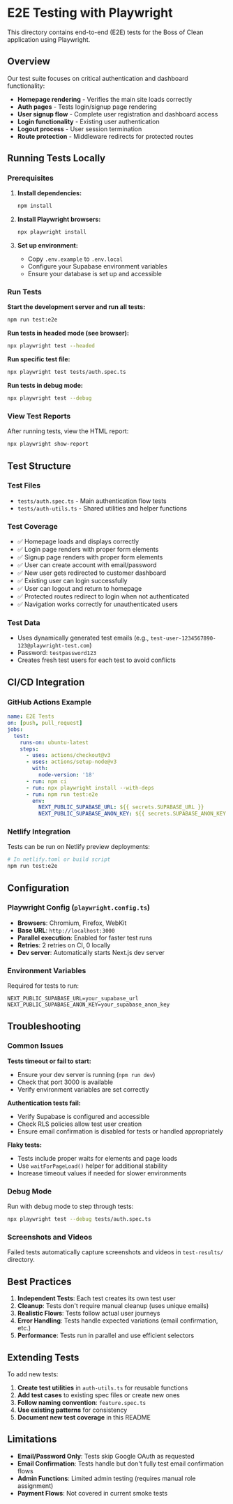 # E2E Testing with Playwright

This directory contains end-to-end (E2E) tests for the Boss of Clean application using Playwright.

## Overview

Our test suite focuses on critical authentication and dashboard functionality:

- **Homepage rendering** - Verifies the main site loads correctly
- **Auth pages** - Tests login/signup page rendering  
- **User signup flow** - Complete user registration and dashboard access
- **Login functionality** - Existing user authentication
- **Logout process** - User session termination
- **Route protection** - Middleware redirects for protected routes

## Running Tests Locally

### Prerequisites

1. **Install dependencies:**
   ```bash
   npm install
   ```

2. **Install Playwright browsers:**
   ```bash
   npx playwright install
   ```

3. **Set up environment:**
   - Copy `.env.example` to `.env.local`
   - Configure your Supabase environment variables
   - Ensure your database is set up and accessible

### Run Tests

**Start the development server and run all tests:**
```bash
npm run test:e2e
```

**Run tests in headed mode (see browser):**
```bash
npx playwright test --headed
```

**Run specific test file:**
```bash
npx playwright test tests/auth.spec.ts
```

**Run tests in debug mode:**
```bash
npx playwright test --debug
```

### View Test Reports

After running tests, view the HTML report:
```bash
npx playwright show-report
```

## Test Structure

### Test Files
- `tests/auth.spec.ts` - Main authentication flow tests
- `tests/auth-utils.ts` - Shared utilities and helper functions

### Test Coverage
- ✅ Homepage loads and displays correctly
- ✅ Login page renders with proper form elements
- ✅ Signup page renders with proper form elements  
- ✅ User can create account with email/password
- ✅ New user gets redirected to customer dashboard
- ✅ Existing user can login successfully
- ✅ User can logout and return to homepage
- ✅ Protected routes redirect to login when not authenticated
- ✅ Navigation works correctly for unauthenticated users

### Test Data
- Uses dynamically generated test emails (e.g., `test-user-1234567890-123@playwright-test.com`)
- Password: `testpassword123`
- Creates fresh test users for each test to avoid conflicts

## CI/CD Integration

### GitHub Actions Example
```yaml
name: E2E Tests
on: [push, pull_request]
jobs:
  test:
    runs-on: ubuntu-latest
    steps:
      - uses: actions/checkout@v3
      - uses: actions/setup-node@v3
        with:
          node-version: '18'
      - run: npm ci
      - run: npx playwright install --with-deps
      - run: npm run test:e2e
        env:
          NEXT_PUBLIC_SUPABASE_URL: ${{ secrets.SUPABASE_URL }}
          NEXT_PUBLIC_SUPABASE_ANON_KEY: ${{ secrets.SUPABASE_ANON_KEY }}
```

### Netlify Integration
Tests can be run on Netlify preview deployments:
```bash
# In netlify.toml or build script
npm run test:e2e
```

## Configuration

### Playwright Config (`playwright.config.ts`)
- **Browsers**: Chromium, Firefox, WebKit
- **Base URL**: `http://localhost:3000`
- **Parallel execution**: Enabled for faster test runs
- **Retries**: 2 retries on CI, 0 locally
- **Dev server**: Automatically starts Next.js dev server

### Environment Variables
Required for tests to run:
```env
NEXT_PUBLIC_SUPABASE_URL=your_supabase_url
NEXT_PUBLIC_SUPABASE_ANON_KEY=your_supabase_anon_key
```

## Troubleshooting

### Common Issues

**Tests timeout or fail to start:**
- Ensure your dev server is running (`npm run dev`)
- Check that port 3000 is available
- Verify environment variables are set correctly

**Authentication tests fail:**
- Verify Supabase is configured and accessible
- Check RLS policies allow test user creation
- Ensure email confirmation is disabled for tests or handled appropriately

**Flaky tests:**
- Tests include proper waits for elements and page loads
- Use `waitForPageLoad()` helper for additional stability
- Increase timeout values if needed for slower environments

### Debug Mode
Run with debug mode to step through tests:
```bash
npx playwright test --debug tests/auth.spec.ts
```

### Screenshots and Videos
Failed tests automatically capture screenshots and videos in `test-results/` directory.

## Best Practices

1. **Independent Tests**: Each test creates its own test user
2. **Cleanup**: Tests don't require manual cleanup (uses unique emails)
3. **Realistic Flows**: Tests follow actual user journeys
4. **Error Handling**: Tests handle expected variations (email confirmation, etc.)
5. **Performance**: Tests run in parallel and use efficient selectors

## Extending Tests

To add new tests:

1. **Create test utilities** in `auth-utils.ts` for reusable functions
2. **Add test cases** to existing spec files or create new ones
3. **Follow naming convention**: `feature.spec.ts`
4. **Use existing patterns** for consistency
5. **Document new test coverage** in this README

## Limitations

- **Email/Password Only**: Tests skip Google OAuth as requested
- **Email Confirmation**: Tests handle but don't fully test email confirmation flows
- **Admin Functions**: Limited admin testing (requires manual role assignment)
- **Payment Flows**: Not covered in current smoke tests